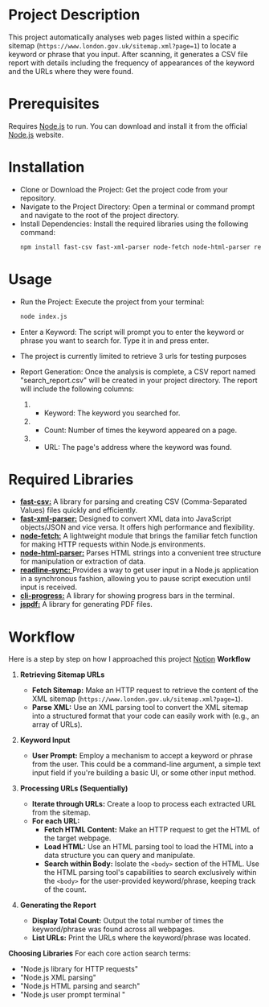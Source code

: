 # Project Description

This project automatically analyses web pages listed within a specific sitemap (`https://www.london.gov.uk/sitemap.xml?page=1`) to locate a keyword or phrase that you input. After scanning, it generates a CSV file report with details including the frequency of appearances of the keyword and the URLs where they were found.

# Prerequisites
Requires [Node.js](https://nodejs.org/en) to run. You can download and install it from the official [Node.js](https://nodejs.org/en) website.

# Installation
 * Clone or Download the Project: Get the project code from your repository.
 * Navigate to the Project Directory: Open a terminal or command prompt and navigate to the root of the project directory.
 * Install Dependencies: Install the required libraries using the following command:
    ```sh
    npm install fast-csv fast-xml-parser node-fetch node-html-parser readline-sync cli-progress jspdf

    ```

# Usage
* Run the Project: Execute the project from your terminal:
    ```sh
    node index.js
    ```
 * Enter a Keyword: The script will prompt you to enter the keyword or phrase you want to search for. Type it in and press enter.

* The project is currently limited to retrieve 3 urls for testing purposes

* Report Generation: Once the analysis is complete, a CSV report named "search_report.csv" will be created in your project directory. The report will include the following columns:
    1. * Keyword: The keyword you searched for.
    2. * Count: Number of times the keyword appeared on a page.
    3. * URL: The page's address where the keyword was found.

# Required Libraries

* [**fast-csv:**](https://www.npmjs.com/package/fast-csv) A library for parsing and creating CSV (Comma-Separated Values) files quickly and efficiently.
* [**fast-xml-parser:**](https://www.npmjs.com/package/fast-xml-parser) Designed to convert XML data into JavaScript objects/JSON and vice versa. It offers high performance and flexibility.
* [**node-fetch:**](https://www.npmjs.com/package/node-fetch) A lightweight module that brings the familiar fetch function for making HTTP requests within Node.js environments.
* [**node-html-parser:**](https://www.npmjs.com/package/node-html-parser) Parses HTML strings into a convenient tree structure for manipulation or extraction of data.
* [**readline-sync:** ](https://www.npmjs.com/package/readline-sync)Provides a way to get user input in a Node.js application in a synchronous fashion, allowing you to pause script execution until input is received.
* [**cli-progress:**](https://www.npmjs.com/package/cli-progress) A library for showing progress bars in the terminal.
* [**jspdf:**](https://www.npmjs.com/package/jspdf) A library for generating PDF files.



# Workflow
Here is a step by step on how I approached this project [Notion](https://difficult-lipstick-2e0.notion.site/Code-Challenge-42dec6420fbb466a89c589c3f05fe722?pvs=4)
**Workflow**

1. **Retrieving Sitemap URLs**

   * **Fetch Sitemap:** Make an HTTP request to retrieve the content of the XML sitemap (`https://www.london.gov.uk/sitemap.xml?page=1`).
   * **Parse XML:** Use an XML parsing tool to convert the XML sitemap into a structured format that your code can easily work with (e.g., an array of URLs).

2. **Keyword Input**

   * **User Prompt:** Employ a mechanism to accept a keyword or phrase from the user. This could be a command-line argument, a simple text input field if you're building a basic UI, or some other input method.

3. **Processing URLs (Sequentially)**

   * **Iterate through URLs:** Create a loop to process each extracted URL from the sitemap. 
   * **For each URL:**
      * **Fetch HTML Content:** Make an HTTP request to get the HTML of the target webpage.
      * **Load HTML:** Use an HTML parsing tool to load the HTML into a data structure you can query and manipulate.
      * **Search within Body:** Isolate the `<body>` section of the HTML. Use the HTML parsing tool's capabilities to search exclusively within the `<body>` for the user-provided keyword/phrase, keeping track of the count.

4. **Generating the Report**

   * **Display Total Count:** Output the total number of times the keyword/phrase was found across all webpages.
   * **List URLs:** Print the URLs where the keyword/phrase was located.

**Choosing Libraries**
For each core action search terms:

 * "Node.js library for HTTP requests"
 * "Node.js XML parsing"
 * "Node.js HTML parsing and search"
 * "Node.js user prompt terminal "
